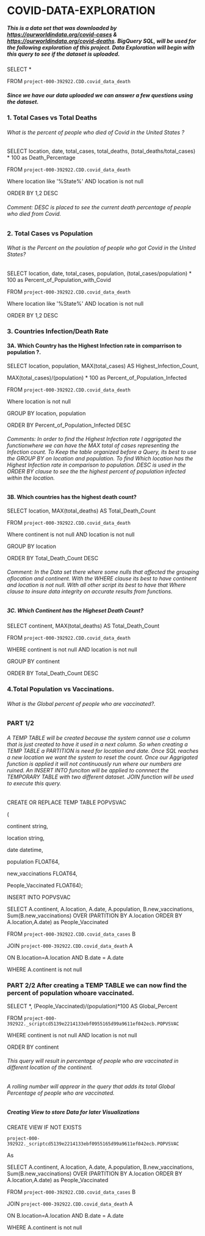 # COVID-DATA-EXPLORATION

##### This is a data set that was downloaded by https://ourworldindata.org/covid-cases & https://ourworldindata.org/covid-deaths. BigQuery SQL, will be used for the following exploration of this project. Data Exploration will begin with this query to see if the dataset is uploaded.


SELECT *

FROM `project-000-392922.CDD.covid_data_death`


##### Since we have our data uploaded we can answer a few questions using the dataset.



### 1. Total Cases vs Total Deaths
###### What is the percent of people who died of Covid in the United States ?


SELECT location, date, total_cases, total_deaths, (total_deaths/total_cases) * 100 as
Death_Percentage

FROM `project-000-392922.CDD.covid_data_death`

Where location like '%State%' AND location is not null

ORDER BY 1,2 DESC


###### Comment: DESC is placed to see the current death percentage of people who died from Covid.



### 2. Total Cases vs Population
###### What is the Percent on the poulation of people who got Covid in the United States?


SELECT location, date, total_cases, population, (total_cases/population) * 100 as
Percent_of_Population_with_Covid

FROM `project-000-392922.CDD.covid_data_death`

Where location like '%State%' AND location is not null

ORDER BY 1,2 DESC


### 3. Countries Infection/Death Rate
#### 3A. Which Country has the Highest Infection rate in comparrison to population ?.


SELECT location, population, MAX(total_cases) AS Highest_Infection_Count,

MAX(total_cases)/(population) * 100 as Percent_of_Population_Infected

FROM `project-000-392922.CDD.covid_data_death`

Where location is not null

GROUP BY location, population

ORDER BY Percent_of_Population_Infected DESC


###### Comments: In order to find the Highest Infection rate I aggrigated the functionwhere we can have the MAX total of cases representing the Infection count. To Keep the table organized before a Query, its best to use the GROUP BY on location and population. To find Which location has the Highest Infection rate in comparison to population. DESC is used in the ORDER BY clause to see the the highest percent of population infected within the location.


#### 3B. Which countries has the highest death count?


SELECT location, MAX(total_deaths) AS Total_Death_Count

FROM `project-000-392922.CDD.covid_data_death`

Where continent is not null AND location is not null

GROUP BY location

ORDER BY Total_Death_Count DESC


###### Comment: In the Data set there where some nulls that affected the grouping oflocation and continent. With the WHERE clause its best to have continent and location is not null. With all other script its best to have that Where clause to insure data integrity on accurate results from functions.


##### 3C. Which Continent has the Higheset Death Count?


SELECT continent, MAX(total_deaths) AS Total_Death_Count

FROM `project-000-392922.CDD.covid_data_death`

WHERE continent is not null AND location is not null

GROUP BY continent

ORDER BY Total_Death_Count DESC


### 4.Total Population vs Vaccinations.

###### What is the Global percent of people who are vaccinated?.

### PART 1/2 
###### A TEMP TABLE will be created because the system cannot use a column that is just created to have it used in a next column. So when creating a TEMP TABLE a PARTITION is need for location and date. Once SQL reaches a new location we want the system to reset the count. Once our Aggrigated function is applied it will not continuously run where our numbers are ruined. An INSERT INTO funciton will be applied to connnect the TEMPORARY TABLE with two different dataset. JOIN function will be used to execute this query.


CREATE OR REPLACE TEMP TABLE POPVSVAC

(

continent string,

location string,

date datetime,

population FLOAT64,

new_vaccinations FLOAT64,

People_Vaccinated FLOAT64);

INSERT INTO POPVSVAC

SELECT A.continent, A.location, A.date, A.population, B.new_vaccinations,
Sum(B.new_vaccinations) OVER (PARTITION BY A.location ORDER BY A.location,A.date) as
People_Vaccinated

FROM `project-000-392922.CDD.covid_data_cases` B

JOIN `project-000-392922.CDD.covid_data_death` A

ON B.location=A.location AND B.date = A.date

WHERE A.continent is not null


### PART 2/2 After creating a TEMP TABLE we can now find the percent of population whoare vaccinated.


SELECT *, (People_Vaccinated)/(population)*100 AS Global_Percent

FROM `project-000-392922._scriptcd5139e2214133ebf0955165d99a9611ef042ecb.POPVSVAC`

WHERE continent is not null AND location is not null

ORDER BY continent


###### This query will result in percentage of people who are vaccinated in different location of the continent.
###### A rolling number will apprear in the query that adds its total Global Percentage of people who are vaccinated.


##### Creating View to store Data for later Visualizations


CREATE VIEW IF NOT EXISTS

`project-000-392922._scriptcd5139e2214133ebf0955165d99a9611ef042ecb.POPVSVAC`

As

SELECT A.continent, A.location, A.date, A.population, B.new_vaccinations,
Sum(B.new_vaccinations) OVER (PARTITION BY A.location ORDER BY A.location,A.date) as
People_Vaccinated

FROM `project-000-392922.CDD.covid_data_cases` B

JOIN `project-000-392922.CDD.covid_data_death` A

ON B.location=A.location AND B.date = A.date

WHERE A.continent is not null
